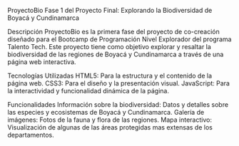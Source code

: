ProyectoBio
Fase 1 del Proyecto Final: Explorando la Biodiversidad de Boyacá y Cundinamarca

Descripción
ProyectoBio es la primera fase del proyecto de co-creación diseñado para el Bootcamp de Programación Nivel Explorador del programa Talento Tech. Este proyecto tiene como objetivo explorar y resaltar la biodiversidad de las regiones de Boyacá y Cundinamarca a través de una página web interactiva.

Tecnologías Utilizadas
HTML5: Para la estructura y el contenido de la página web.
CSS3: Para el diseño y la presentación visual.
JavaScript: Para la interactividad y funcionalidad dinámica de la página.

Funcionalidades
Información sobre la biodiversidad: Datos y detalles sobre las especies y ecosistemas de Boyacá y Cundinamarca.
Galería de imágenes: Fotos de la fauna y flora de las regiones.
Mapa interactivo: Visualización de algunas de las áreas protegidas mas extensas de los departamentos.

